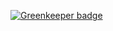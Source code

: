

[![Greenkeeper badge](https://badges.greenkeeper.io/NextZeus/Node-Spider.svg)](https://greenkeeper.io/)
